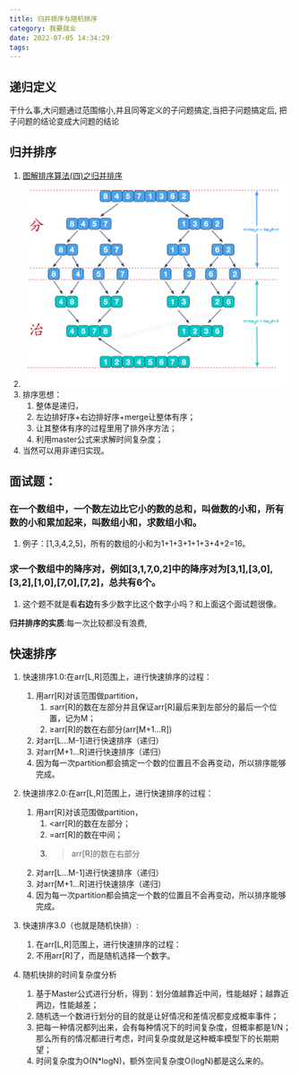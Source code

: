 ```yaml
---
title: 归并排序与随机排序
category: 我要就业
date: 2022-07-05 14:34:29
tags:
---
```

## 递归定义
干什么事,大问题通过范围缩小,并且同等定义的子问题搞定,当把子问题搞定后, 把子问题的结论变成大问题的结论
## 归并排序
1. [图解排序算法(四)之归并排序](https://www.cnblogs.com/chengxiao/p/6194356.html)
2. ![](image/2022-07-04-09-18-31.png)
3. 排序思想：
    1. 整体是递归，
    2. 左边排好序+右边排好序+merge让整体有序；
    3. 让其整体有序的过程里用了排外序方法；
    4. 利用master公式来求解时间复杂度；
4. 当然可以用非递归实现。

## 面试题：
### 在一个数组中，一个数**左边**比它小的数的总和，叫做数的小和，所有数的小和累加起来，叫数组小和，求数组小和。
1. 例子：[1,3,4,2,5]，所有的数组的小和为1+1+3+1+1+3+4+2=16。
### 求一个数组中的降序对，例如[3,1,7,0,2]中的降序对为[3,1],[3,0],[3,2],[1,0],[7,0],[7,2]，总共有6个。
1. 这个题不就是看**右边**有多少数字比这个数字小吗？和上面这个面试题很像。

**归并排序的实质**:每一次比较都没有浪费,

## 快速排序
1. 快速排序1.0:在arr[L,R]范围上，进行快速排序的过程：
    1. 用arr[R]对该范围做partition，
        1. ≤arr[R]的数在左部分并且保证arr[R]最后来到左部分的最后一个位置，记为M；
        2. ≥arr[R]的数在右部分(arr[M+1…R])
    2. 对arr[L…M-1]进行快速排序（递归）
    3. 对arr[M+1…R]进行快速排序（递归）
    4. 因为每一次partition都会搞定一个数的位置且不会再变动，所以排序能够完成。

2. 快速排序2.0:在arr[L,R]范围上，进行快速排序的过程：
    1. 用arr[R]对该范围做partition，
        1. <arr[R]的数在左部分；
        2. =arr[R]的数在中间；
        3. >arr[R]的数在右部分
    2. 对arr[L…M-1]进行快速排序（递归）
    3. 对arr[M+1…R]进行快速排序（递归）
    4. 因为每一次partition都会搞定一个数的位置且不会再变动，所以排序能够完成。
3. 快速排序3.0（也就是随机快排）:
    1. 在arr[L,R]范围上，进行快速排序的过程：
    2. 不用arr[R]了，而是随机选择一个数字。
4. 随机快排的时间复杂度分析
    1. 基于Master公式进行分析，得到：划分值越靠近中间，性能越好；越靠近两边，性能越差；
    2. 随机选一个数进行划分的目的就是让好情况和差情况都变成概率事件；
    3. 把每一种情况都列出来，会有每种情况下的时间复杂度，但概率都是1/N；那么所有的情况都进行考虑，时间复杂度就是这种概率模型下的长期期望；
    4. 时间复杂度为O(N*logN)，额外空间复杂度O(logN)都是这么来的。